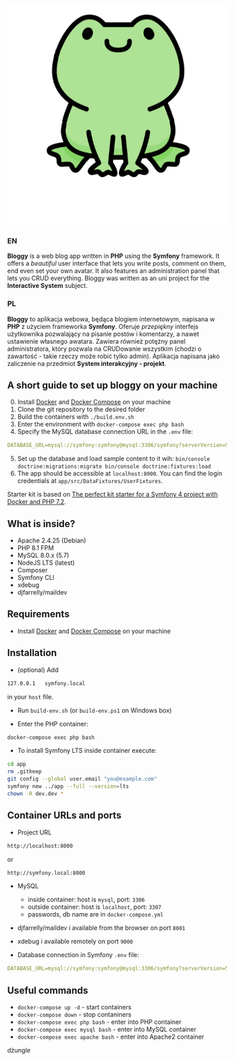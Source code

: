 ![title](app/public/img/logotext.png)

### EN

**Bloggy** is a web blog app written in **PHP** using the **Symfony** framework. 
It offers a *beautiful* user interface that lets you write posts, comment on them,
end even set your own avatar. It also features an administration panel that lets you CRUD everything.
Bloggy was written as an uni project for the **Interactive System** subject.

### PL

**Bloggy** to aplikacja webowa, będąca blogiem internetowym, napisana w **PHP** z użyciem frameworka **Symfony**.
Oferuje *przepiękny* interfejs użytkownika pozwalający na pisanie postów i komentarzy, a nawet ustawienie własnego awatara.
Zawiera również potężny panel administratora, który pozwala na CRUDowanie wszystkim (chodzi o zawartość - takie rzeczy może robić tylko admin).
Aplikacja napisana jako zaliczenie na przedmiot **System interakcyjny - projekt**.

## A short guide to set up **bloggy** on your machine 

0. Install [Docker](https://www.docker.com/products/docker-desktop) and [Docker Compose](https://docs.docker.com/compose/install) on your machine
1. Clone the git repository to the desired folder
2. Build the containers with ``./build.env.sh`` 
3. Enter the environment with ``docker-compose exec php bash``
4. Specify the MySQL database connection URL in the ``.env`` file:
```yaml
DATABASE_URL=mysql://symfony:symfony@mysql:3306/symfony?serverVersion=5.7
```
5. Set up the database and load sample content to it wih:
  ``
    bin/console doctrine:migrations:migrate
    bin/console doctrine:fixtures:load
  ``
6. The app should be accessible at ``localhost:8000``. You can find the login credentials at ``app/src/DataFixtures/UserFixtures``. 

Starter kit is based on [The perfect kit starter for a Symfony 4 project with Docker and PHP 7.2](https://medium.com/@romaricp/the-perfect-kit-starter-for-a-symfony-4-project-with-docker-and-php-7-2-fda447b6bca1).

## What is inside?

* Apache 2.4.25 (Debian)
* PHP 8.1 FPM
* MySQL 8.0.x (5.7)
* NodeJS LTS (latest)
* Composer
* Symfony CLI 
* xdebug
* djfarrelly/maildev

## Requirements

* Install [Docker](https://www.docker.com/products/docker-desktop) and [Docker Compose](https://docs.docker.com/compose/install) on your machine 

## Installation

* (optional) Add 

```bash
127.0.0.1   symfony.local
```
in your `host` file.

* Run `build-env.sh` (or `build-env.ps1` on Windows box)

* Enter the PHP container:

```bash
docker-compose exec php bash
```

* To install Symfony LTS inside container execute:

```bash
cd app
rm .gitkeep
git config --global user.email "you@example.com"
symfony new ../app --full --version=lts
chown -R dev.dev *
```

## Container URLs and ports

* Project URL

```bash
http://localhost:8000
```

or 

```bash
http://symfony.local:8000
```

* MySQL

    * inside container: host is `mysql`, port: `3306`
    * outside container: host is `localhost`, port: `3307`
    * passwords, db name are in `docker-compose.yml`
    
* djfarrelly/maildev i available from the browser on port `8001`

* xdebug i available remotely on port `9000`

* Database connection in Symfony `.env` file:
```yaml
DATABASE_URL=mysql://symfony:symfony@mysql:3306/symfony?serverVersion=5.7
```

## Useful commands

* `docker-compose up -d` - start containers
* `docker-compose down` - stop contaniners
* `docker-compose exec php bash` - enter into PHP container
* `docker-compose exec mysql bash` - enter into MySQL container
* `docker-compose exec apache bash` - enter into Apache2 container

dżungle